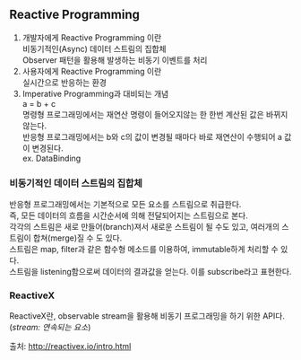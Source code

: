 ## Reactive Programming  
1. 개발자에게 Reactive Programming 이란  
비동기적인(Async) 데이터 스트림의 집합체  
Observer 패턴을 활용해 발생하는 비동기 이벤트를 처리  
2. 사용자에게 Reactive Programming 이란  
실시간으로 반응하는 환경  
3. Imperative Programming과 대비되는 개념  
a = b + c  
명령형 프로그래밍에서는 재연산 명령이 들어오지않는 한 한번 계산된 값은 바뀌지 않는다.  
반응형 프로그래밍에서는 b와 c의 값이 변경될 때마다 바로 재연산이 수행되어 a 값이 변경된다.  
ex. DataBinding  
  
### 비동기적인 데이터 스트림의 집합체  
반응형 프로그래밍에서는 기본적으로 모든 요소를 스트림으로 취급한다.  
즉, 모든 데이터의 흐름을 시간순서에 의해 전달되어지는 스트림으로 본다.  
각각의 스트림은 새로 만들어(branch)져서 새로운 스트림이 될 수도 있고, 여러개의 스트림이 합쳐(merge)질 수 도 있다.  
스트림은 map, filter과 같은 함수형 메소드를 이용하여, immutable하게 처리할 수 있다.  
스트림을 listening함으로써 데이터의 결과값을 얻는다. 이를 subscribe라고 표현한다.  
  
### ReactiveX  
ReactiveX란, observable stream을 활용해 비동기 프로그래밍을 하기 위한 API다.(*stream: 연속되는 요소*)  
  
  
  
출처: http://reactivex.io/intro.html